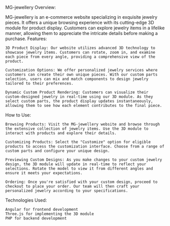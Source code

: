 MG-jewellery
Overview:

MG-jewellery is an e-commerce website specializing in exquisite jewelry pieces. It offers a unique browsing experience with its cutting-edge 3D module for product display. Customers can explore jewelry items in a lifelike manner, allowing them to appreciate the intricate details before making a purchase.
Features:

    3D Product Display: Our website utilizes advanced 3D technology to showcase jewelry items. Customers can rotate, zoom in, and examine each piece from every angle, providing a comprehensive view of the product.

    Customization Options: We offer personalized jewelry services where customers can create their own unique pieces. With our custom parts selection, users can mix and match components to design jewelry tailored to their preferences.

    Dynamic Custom Product Rendering: Customers can visualize their custom-designed jewelry in real-time using our 3D module. As they select custom parts, the product display updates instantaneously, allowing them to see how each element contributes to the final piece.

How to Use:

    Browsing Products: Visit the MG-jewellery website and browse through the extensive collection of jewelry items. Use the 3D module to interact with products and explore their details.

    Customizing Products: Select the "Customize" option for eligible products to access the customization interface. Choose from a range of custom parts and configure your unique design.

    Previewing Custom Designs: As you make changes to your custom jewelry design, the 3D module will update in real-time to reflect your selections. Rotate the model to view it from different angles and ensure it meets your expectations.

    Ordering: Once you're satisfied with your custom design, proceed to checkout to place your order. Our team will then craft your personalized jewelry according to your specifications.

Technologies Used:

    Angular for frontend development
    Three.js for implementing the 3D module
    PHP for backend development
